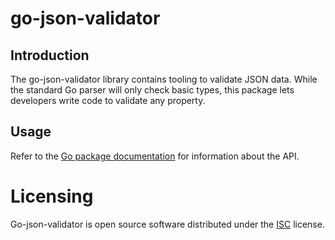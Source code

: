 # go-json-validator
## Introduction
The go-json-validator library contains tooling to validate JSON data. While
the standard Go parser will only check basic types, this package lets
developers write code to validate any property.

## Usage
Refer to the [Go package
documentation](https://pkg.go.dev/github.com/galdor/go-json-validator) for
information about the API.

# Licensing
Go-json-validator is open source software distributed under the
[ISC](https://opensource.org/licenses/ISC) license.
